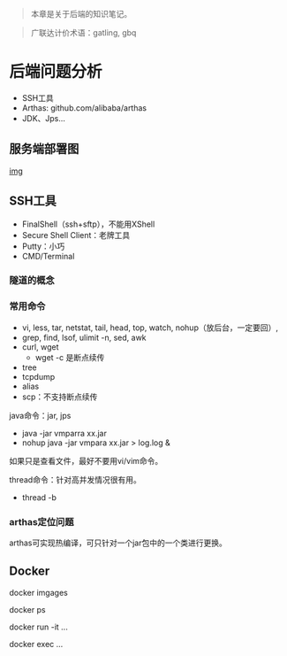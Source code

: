 > 本章是关于后端的知识笔记。

> 广联达计价术语：gatling, gbq

# 后端问题分析

- SSH工具
- Arthas: github.com/alibaba/arthas
- JDK、Jps...

## 服务端部署图

[img](...)

## SSH工具

- FinalShell（ssh+sftp），不能用XShell
- Secure Shell Client：老牌工具
- Putty：小巧
- CMD/Terminal

### 隧道的概念

### 常用命令

- vi, less, tar, netstat, tail, head, top, watch, nohup（放后台，一定要回）, 
- grep, find, lsof, ulimit -n, sed, awk
- curl, wget
    - wget -c 是断点续传
- tree
- tcpdump
- alias
- scp：不支持断点续传

java命令：jar, jps

- java -jar vmparra xx.jar
- nohup java -jar vmpara xx.jar > log.log &

如果只是查看文件，最好不要用vi/vim命令。

thread命令：针对高并发情况很有用。

- thread -b

### arthas定位问题

arthas可实现热编译，可只针对一个jar包中的一个类进行更换。

## Docker

docker imgages

docker ps

docker run -it ...

docker exec ...

